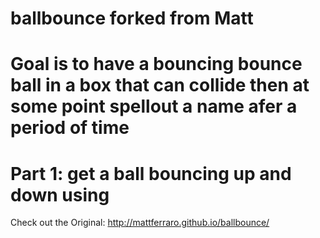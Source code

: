 # ballbounce forked from Matt

# Goal is to have a bouncing bounce ball in a box that can collide then at some point spellout a name afer a period of time
#	Part 1: get a ball bouncing up and down using

Check out the Original: http://mattferraro.github.io/ballbounce/
